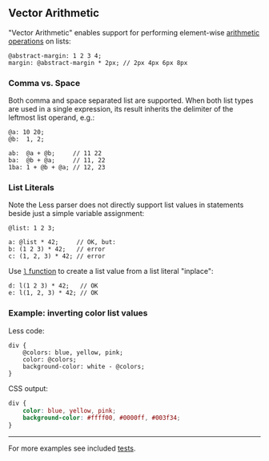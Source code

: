 
## Vector Arithmetic

"Vector Arithmetic" enables support for performing element-wise [arithmetic operations](http://lesscss.org/features/#features-overview-feature-operations) on lists:
```less
@abstract-margin: 1 2 3 4;
margin: @abstract-margin * 2px; // 2px 4px 6px 8px
```

### Comma vs. Space
Both comma and space separated list are supported. When both list types are used in a single expression, its result inherits the delimiter of the leftmost list operand, e.g.:
```less
@a: 10 20;
@b:  1, 2;

ab:  @a + @b;     // 11 22
ba:  @b + @a;     // 11, 22
1ba: 1 + @b + @a; // 12, 23 
```

### List Literals
Note the Less parser does not directly support list values in statements beside just a simple variable assignment:
```less
@list: 1 2 3;

a: @list * 42;     // OK, but:
b: (1 2 3) * 42;   // error
c: (1, 2, 3) * 42; // error
```
Use [`l` function](ref.md#l) to create a list value from a list literal "inplace":
```less
d: l(1 2 3) * 42;   // OK
e: l(1, 2, 3) * 42; // OK
```

### Example: inverting color list values
Less code:
```less
div {
    @colors: blue, yellow, pink;
    color: @colors;
    background-color: white - @colors;
}
```
CSS output:
```css
div {
    color: blue, yellow, pink;
    background-color: #ffff00, #0000ff, #003f34;
}
```

---
For more examples see included [tests](../test/less/va.less).
